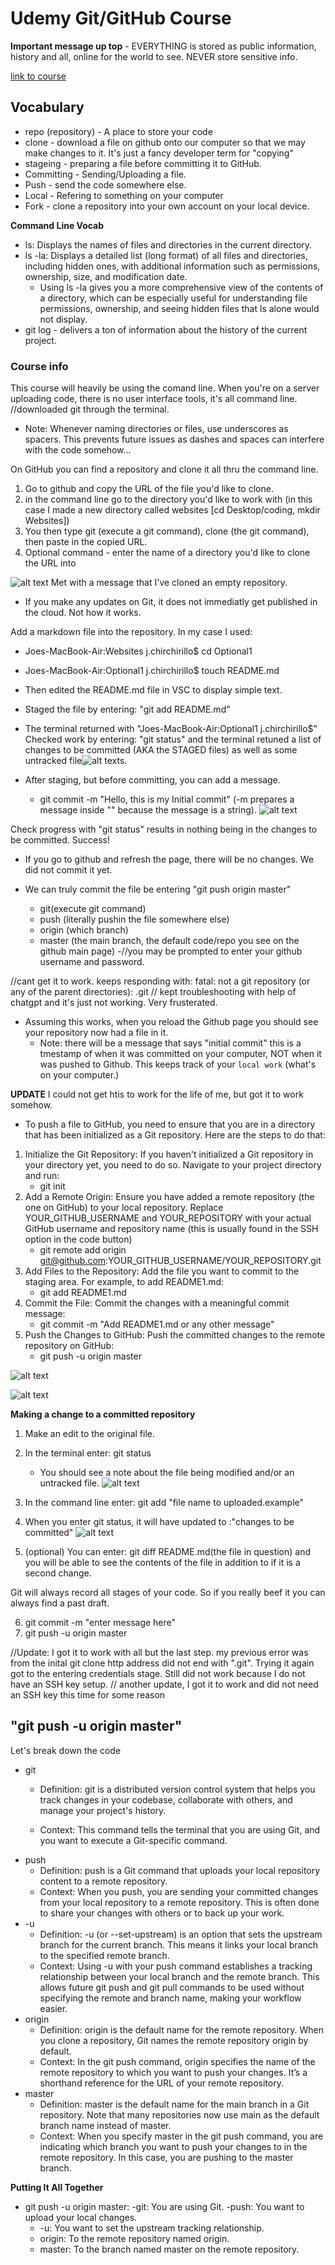# **Udemy Git/GitHub Course**
**Important message up top** - EVERYTHING is stored as public information, history and all, online for the world to see. NEVER store sensitive info.

[link to course](https://www.udemy.com/course/git-and-github-crash-course-creating-a-repository-from-scratch/)

## **Vocabulary**
- repo (repository) - A place to store your code
- clone - download a file on github onto our computer so that we may make changes to it. It's just a fancy developer term for "copying"
- stageing - preparing a file before committing it to GitHub.
- Committing - Sending/Uploading a file.
- Push - send the code somewhere else.
- Local - Refering to something on your computer
- Fork - clone a repository into your own account on your local device.

**Command Line Vocab**

- ls: Displays the names of files and directories in the current directory.
- ls -la: Displays a detailed list (long format) of all files and directories, including hidden ones, with additional information such as permissions, ownership, size, and modification date.
    - Using ls -la gives you a more comprehensive view of the contents of a directory, which can be especially useful for understanding file permissions, ownership, and seeing hidden files that ls alone would not display.
- git log - delivers a ton of information about the history of the current project.

### **Course info**

This course will heavily be using the comand line. When you're on a server uploading code, there is no user interface tools, it's all command line.
//downloaded git through the terminal.

- Note: Whenever naming directories or files, use underscores as spacers. This prevents future issues as dashes and spaces can interfere with the code somehow...

On GitHub you can find a repository and clone it all thru the command line.
1. Go to github and copy the URL of the file you'd like to clone.
2. in the command line go to the directory you'd like to work with (in this case I made a new directory called websites [cd Desktop/coding, mkdir Websites])
3. You then type git (execute a git command), clone (the git command), then paste in the copied URL.
4. Optional command - enter the name of a directory you'd like to clone the URL into

![alt text](<Screenshot 2024-05-21 at 3.40.53 PM.png>)
Met with a message that I've cloned an empty repository.

* If you make any updates on Git, it does not immediatly get published in the cloud. Not how it works.

Add a markdown file into the repository. In my case I used:

- Joes-MacBook-Air:Websites j.chirchirillo$ cd Optional1

- Joes-MacBook-Air:Optional1 j.chirchirillo$ touch README.md

- Then edited the README.md file in VSC to display simple text.

- Staged the file by entering: "git add README.md" 
- The terminal returned with "Joes-MacBook-Air:Optional1 j.chirchirillo$" Checked work by entering: "git status" and the terminal retuned a list of changes to be committed (AKA the STAGED files) as well as some untracked file![alt text](<Screenshot 2024-05-21 at 4.24.08 PM.png>)s.

- After staging, but before committing, you can add a message.
    - git commit -m "Hello, this is my Initial commit" (-m prepares a message inside "" because the message is a string).
    ![alt text](<Screenshot 2024-05-21 at 4.29.59 PM.png>)

Check progress with "git status" results in nothing being in the changes to be committed. Success!

- If you go to github and refresh the page, there will be no changes. We did not commit it yet.

- We can truly commit the file be entering "git push origin master"
    - git(execute git command)
    - push (literally pushin the file somewhere else)
    - origin (which branch)
    - master (the main branch, the default code/repo you see on the github main page)
    -//you may be prompted to enter your github username and password.


//cant get it to work. keeps responding with:
 fatal: not a git repository (or any of the parent directories): .git
 // kept troubleshooting with help of chatgpt and it's just not working. Very frusterated.

 * Assuming this works, when you reload the Github page you should see your repository now had a file in it.
    * Note: there will be a message that says "initial commit" this is a tmestamp of when it was committed on your computer, NOT when it was pushed to Github. This keeps track of your `local work` (what's on your computer.)

**UPDATE**
I could not get htis to work for the life of me, but got it to work somehow.

* To push a file to GitHub, you need to ensure that you are in a directory that has been initialized as a Git repository. Here are the steps to do that:

1. Initialize the Git Repository:
If you haven't initialized a Git repository in your directory yet, you need to do so. Navigate to your project directory and run:
    - git init
2. Add a Remote Origin:
Ensure you have added a remote repository (the one on GitHub) to your local repository. Replace YOUR_GITHUB_USERNAME and YOUR_REPOSITORY with your actual GitHub username and repository name (this is usually found in the SSH option in the code button)
    - git remote add origin git@github.com:YOUR_GITHUB_USERNAME/YOUR_REPOSITORY.git
3. Add Files to the Repository:
Add the file you want to commit to the staging area. For example, to add README1.md:
    - git add README1.md
4. Commit the File:
Commit the changes with a meaningful commit message:
    - git commit -m "Add README1.md or any other message"
5. Push the Changes to GitHub:
Push the committed changes to the remote repository on GitHub:
    - git push -u origin master

![alt text](<Screenshot 2024-06-01 at 9.01.45 PM.png>)


![alt text](<Screenshot 2024-06-01 at 8.55.36 PM.png>)

**Making a change to a committed repository**

1. Make an edit to the original file.
2. In the terminal enter: git status
    - You should see a note about the file being modified and/or an untracked file.
    ![alt text](<Screenshot 2024-05-22 at 10.15.31 AM.png>)
3. In the command line enter: git add "file name to uploaded.example"
4. When you enter git status, it will have updated to :"changes to be committed"
![alt text](<Screenshot 2024-05-22 at 10.18.07 AM.png>)

5. (optional) You can enter: git diff README.md(the file in question) and you will be able to see the contents of the file in addition to if it is a second change.

Git will always record all stages of your code. So if you really beef it you can always find a past draft. 

6. git commit -m "enter message here"
7. git push -u origin master


//Update: I got it to work with all but the last step. my previous error was from the inital git clone http address did not end with ".git". Trying it again got to the entering credentials stage. Still did not work because I do not have an SSH key setup.
// another update, I got it to work and did not need an SSH key this time for some reason

**"git push -u origin master"**
-
Let's break down the code

- git 
    - Definition: git is a distributed version control system that helps you track changes in your codebase, collaborate with others, and manage your project's history.

    - Context: This command tells the terminal that you are using Git, and you want to execute a Git-specific command.
- push
    - Definition: push is a Git command that uploads your local repository content to a remote repository.
    - Context: When you push, you are sending your committed changes from your local repository to a remote repository. This is often done to share your changes with others or to back up your work.
- -u
    - Definition: -u (or --set-upstream) is an option that sets the upstream branch for the current branch. This means it links your local branch to the specified remote branch.
    - Context: Using -u with your push command establishes a tracking relationship between your local branch and the remote branch. This allows future git push and git pull commands to be used without specifying the remote and branch name, making your workflow easier.
- origin
    - Definition: origin is the default name for the remote repository. When you clone a repository, Git names the remote repository origin by default.
    - Context: In the git push command, origin specifies the name of the remote repository to which you want to push your changes. It’s a shorthand reference for the URL of your remote repository.
- master
    - Definition: master is the default name for the main branch in a Git repository. Note that many repositories now use main as the default branch name instead of master.
    - Context: When you specify master in the git push command, you are indicating which branch you want to push your changes to in the remote repository. In this case, you are pushing to the master branch.

**Putting It All Together**
- git push -u origin master:
    -git: You are using Git.
    -push: You want to upload your local changes.
    - -u: You want to set the upstream tracking relationship.
    - origin: To the remote repository named origin.
    - master: To the branch named master on the remote repository.

